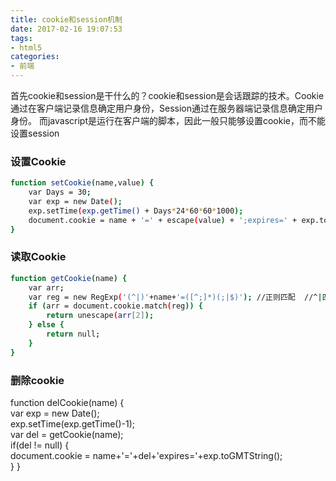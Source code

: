 ```yaml
---
title: cookie和session机制
date: 2017-02-16 19:07:53
tags:
- html5
categories:
- 前端
---
```


首先cookie和session是干什么的？cookie和session是会话跟踪的技术。Cookie通过在客户端记录信息确定用户身份，Session通过在服务器端记录信息确定用户身份。
而javascript是运行在客户端的脚本，因此一般只能够设置cookie，而不能设置session
### 设置Cookie
```bash
function setCookie(name,value) {  
    var Days = 30;  
    var exp = new Date();  
    exp.setTime(exp.getTime() + Days*24*60*60*1000);  
    document.cookie = name + '=' + escape(value) + ';expires=' + exp.toGMTString();
}
```

### 读取Cookie
```bash
function getCookie(name) {  
    var arr;  
    var reg = new RegExp('(^|)'+name+'=([^;]*)(;|$)'); //正则匹配  //^|匹配开头，；$|匹配$加结尾，中间是name加上非;的0-多个字符  
    if (arr = document.cookie.match(reg)) {    
        return unescape(arr[2]);  
    } else {    
        return null;  
    }
}
```

### 删除cookie
function delCookie(name) {  
    var exp = new Date();  
    exp.setTime(exp.getTime()-1);  
    var del = getCookie(name);  
    if(del != null) {    
        document.cookie = name+'='+del+'expires='+exp.toGMTString();  
    }
}
